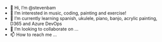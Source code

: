 - 👋 Hi, I’m @stevenbam
- 👀 I’m interested in music, coding, painting and exercise!
- 🌱 I’m currently learning spanish, ukulele, piano, banjo, acrylic painting, D365 and Azure DevOps
- 💞️ I’m looking to collaborate on ...
- 📫 How to reach me ...

<!---
stevenbam/stevenbam is a ✨ special ✨ repository because its `README.md` (this file) appears on your GitHub profile.
You can click the Preview link to take a look at your changes.
--->
